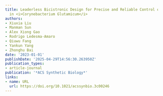 ```yaml
---
title: Leaderless Bicistronic Design for Precise and Reliable Control of Gene Expression
  in <i>Corynebacterium Glutamicum</i>
authors:
- Xiuxia Liu
- Manman Sun
- Alex Xiong Gao
- Rodrigo Ledesma‐Amaro
- Qiuwu Fang
- Yankun Yang
- Zhonghu Bai
date: '2023-01-01'
publishDate: '2025-04-29T14:56:30.263950Z'
publication_types:
- article-journal
publication: '*ACS Synthetic Biology*'
links:
- name: URL
  url: https://doi.org/10.1021/acssynbio.3c00246
---
```

